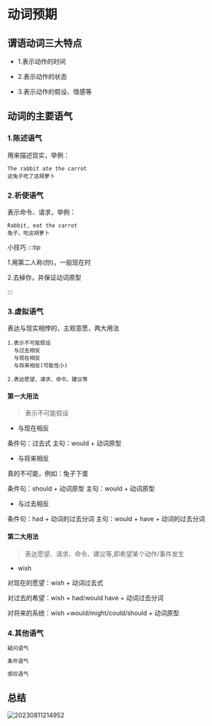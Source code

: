 # 动词预期

## 谓语动词三大特点

- 1.表示动作的时间

- 2.表示动作的状态

- 3.表示动作的假设、情感等

## 动词的主要语气

### 1.陈述语气

用来描述现实，举例：

```
The rabbit ate the carrot
这兔子吃了这胡萝卜
```

### 2.祈使语气

表示命令、请求，举例：

```
Rabbit, eat the carrot
兔子，吃这胡萝卜
```

小技巧
:::tip

1.用第二人称(你)，一般现在时

2.去掉你，并保证动词原型

:::

### 3.虚拟语气

表达与现实相悖的，主观意愿，两大用法

```
1.表示不可能假设
  与过去相反
  与现在相反
  与将来相反(可能性小)

2.表达愿望、请求、命令、建议等
```

#### 第一大用法

> 表示不可能假设

- 与现在相反

条件句：过去式
主句：would + 动词原型

- 与将来相反

真的不可能，例如：兔子下蛋

条件句：should + 动词原型
主句：would + 动词原型

- 与过去相反

条件句：had + 动词的过去分词
主句：would + have + 动词的过去分词

#### 第二大用法

> 表达愿望、请求、命令、建议等,即希望某个动作/事件发生

- wish

对现在的愿望：wish + 动词过去式

对过去的希望：wish + had/would have + 动词过去分词

对将来的系统：wish +would/might/could/should + 动词原型

### 4.其他语气

```ts
疑问语气

条件语气

感叹语气
```

## 总结

![20230811214952](https://cdn.jsdelivr.net/gh/nodeing/img-host/20230811214952.png)
